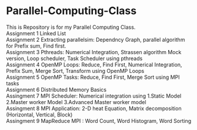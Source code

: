 # Parallel-Computing-Class

This is Repository is for my Parallel Computing Class.  
Assignment 1 Linked List  
Assignment 2 Extracting parallelsim: Dependncy Graph, parallel algorithm for Prefix sum, Find first.  
Assignment 3 Pthreads: Numerical Integration, Strassen algorithm Mock version, Loop scheduler, Task Scheduler using pthreads  
Assignment 4 OpenMP Loops: Reduce, Find First, Numerical Integration, Prefix Sum, Merge Sort, Transform using OpenMP Loops  
Assignment 5 OpenMP Tasks: Reduce, Find First, Merge Sort using MPI tasks  
Assignment 6 Distributed Memory Basics  
Assingment 7 MPI Scheduler: Numerical integration using 1.Static Model  2.Master worker Model  3.Advanced Master worker model  
Assingment 8 MPI Application: 2-D heat Equation, Matrix decomposition (Horizontal, Vertical, Block)  
Assingment 9 MapReduce MPI : Word Count, Word Histogram, Word Sorting  
